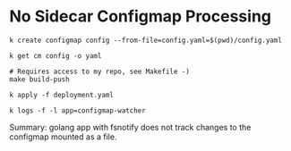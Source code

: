 # No Sidecar Configmap Processing

```
k create configmap config --from-file=config.yaml=$(pwd)/config.yaml

k get cm config -o yaml

# Requires access to my repo, see Makefile -)
make build-push

k apply -f deployment.yaml

k logs -f -l app=configmap-watcher
```

Summary: golang app with fsnotify does not track changes to the configmap mounted as a file.